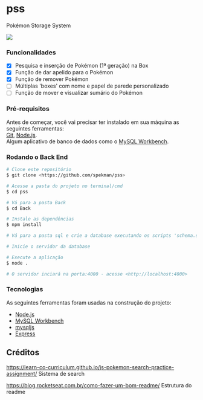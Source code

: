# pss
Pokémon Storage System

![](Front/assets/gif.gif)

### Funcionalidades

- [x] Pesquisa e inserção de Pokémon (1ª geração) na Box
- [x] Função de dar apelido para o Pokémon
- [x] Função de remover Pokémon
- [ ] Múltiplas 'boxes' com nome e papel de parede personalizado
- [ ] Função de mover e visualizar sumário do Pokémon

### Pré-requisitos

Antes de começar, você vai precisar ter instalado em sua máquina as seguintes ferramentas: 
\
[Git](https://git-scm.com), [Node.js](https://nodejs.org/en/). 
\
Algum aplicativo de banco de dados como o [MySQL Workbench](https://www.mysql.com/).

### Rodando o Back End

```bash
# Clone este repositório
$ git clone <https://github.com/spekman/pss>

# Acesse a pasta do projeto no terminal/cmd
$ cd pss

# Vá para a pasta Back
$ cd Back

# Instale as dependências
$ npm install

# Vá para a pasta sql e crie a database executando os scripts 'schema.sql' e 'pokemon_table.sql' nesta ordem 

# Inicie o servidor da database

# Execute a aplicação
$ node .

# O servidor inciará na porta:4000 - acesse <http://localhost:4000>
```

### Tecnologias

As seguintes ferramentas foram usadas na construção do projeto:

- [Node.js](https://nodejs.org/en/)
- [MySQL Workbench](https://www.mysql.com/)
- [mysqljs](https://www.npmjs.com/package/mysql)
- [Express](https://www.npmjs.com/package/express)


## Créditos

https://learn-co-curriculum.github.io/js-pokemon-search-practice-assignment/ Sistema de search

https://blog.rocketseat.com.br/como-fazer-um-bom-readme/ Estrutura do readme
